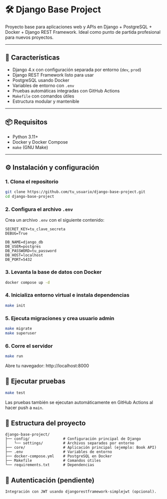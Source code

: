 # 🛠️ Django Base Project

Proyecto base para aplicaciones web y APIs en Django + PostgreSQL + Docker + Django REST Framework. Ideal como punto de partida profesional para nuevos proyectos.

---

## 🚀 Características

- Django 4.x con configuración separada por entorno (`dev`, `prod`)
- Django REST Framework listo para usar
- PostgreSQL usando Docker
- Variables de entorno con `.env`
- Pruebas automáticas integradas con GitHub Actions
- `Makefile` con comandos útiles
- Estructura modular y mantenible

---

## 📦 Requisitos

- Python 3.11+
- Docker y Docker Compose
- `make` (GNU Make)

---

## ⚙️ Instalación y configuración

### 1. Clona el repositorio

```bash
git clone https://github.com/tu_usuario/django-base-project.git
cd django-base-project
```


### 2. Configura el archivo `.env`

Crea un archivo `.env` con el siguiente contenido:

```
SECRET_KEY=tu_clave_secreta
DEBUG=True

DB_NAME=django_db
DB_USER=postgres
DB_PASSWORD=tu_password
DB_HOST=localhost
DB_PORT=5432
```

### 3. Levanta la base de datos con Docker

```bash
docker compose up -d
```

### 4. Inicializa entorno virtual e instala dependencias

```bash
make init
```

### 5. Ejecuta migraciones y crea usuario admin

```bash
make migrate
make superuser
```

### 6. Corre el servidor

```bash
make run
```

Abre tu navegador: http://localhost:8000 

## 🧪 Ejecutar pruebas
```bash
make test
```

Las pruebas también se ejecutan automáticamente en GitHub Actions al hacer push a `main`.

## 📁 Estructura del proyecto
```
django-base-project/
├── config/               # Configuración principal de Django
│   └── settings/         # Archivos separados por entorno
├── core/                 # Aplicación principal (ejemplo: Book API)
├── .env                  # Variables de entorno
├── docker-compose.yml    # PostgreSQL en Docker
├── Makefile              # Comandos útiles
└── requirements.txt      # Dependencias
```

## 🔐 Autenticación (pendiente)
```
Integración con JWT usando djangorestframework-simplejwt (opcional).
```